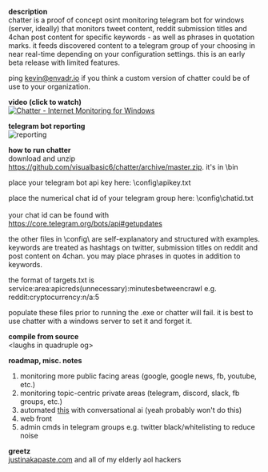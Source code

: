 **description**<br/>
chatter is a proof of concept osint monitoring telegram bot for windows (server, ideally) that monitors tweet content, reddit submission titles and 4chan post content for specific keywords - as well as phrases in quotation marks. it feeds discovered content to a telegram group of your choosing in near real-time depending on your configuration settings. this is an early beta release with limited features.

ping kevin@envadr.io if you think a custom version of chatter could be of use to your organization.

**video (click to watch)**<br/>
[![Chatter - Internet Monitoring for Windows](https://github.com/visualbasic6/chatter/raw/master/ss.gif)](https://www.youtube.com/watch?v=zhQ8ztWAmlk "Chatter - Internet Monitoring for Windows")

**telegram bot reporting**<br/>
![reporting](https://i.imgur.com/3uRhvnx.png)

**how to run chatter**<br/>
download and unzip https://github.com/visualbasic6/chatter/archive/master.zip. it's in \bin

place your telegram bot api key here: \config\apikey.txt

place the numerical chat id of your telegram group here: \config\chatid.txt<br/><br/>
your chat id can be found with https://core.telegram.org/bots/api#getupdates

the other files in \config\ are self-explanatory and structured with examples. keywords are treated as hashtags on twitter, submission titles on reddit and post content on 4chan. you may place phrases in quotes in addition to keywords.

the format of targets.txt is
service:area:apicreds(unnecessary):minutesbetweencrawl
e.g. reddit:cryptocurrency:n/a:5

populate these files prior to running the .exe or chatter will fail. it is best to use chatter with a windows server to set it and forget it.

**compile from source**<br/>
\<laughs in quadruple og\>

**roadmap, misc. notes**<br/>
1. monitoring more public facing areas (google, google news, fb, youtube, etc.)
2. monitoring topic-centric private areas (telegram, discord, slack, fb groups, etc.)
3. automated [this](https://pastebin.com/raw/irj4Fyd5) with conversational ai (yeah probably won't do this)
4. web front
5. admin cmds in telegram groups e.g. twitter black/whitelisting to reduce noise

**greetz**<br/>
[justinakapaste.com](https://justinakapaste.com) and all of my elderly aol hackers
